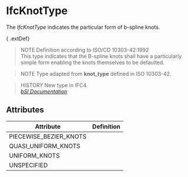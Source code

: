 IfcKnotType
===========
The _IfcKnotType_ indicates the particular form of b-spline knots.  
  
{ .extDef}  
> NOTE  Definition according to ISO/CD 10303-42:1992  
> This type indicates that the B-spline knots shall have a particularly simple
> form enabling the knots themselves to be defaulted.  
  
> NOTE  Type adapted from **knot_type** defined in ISO 10303-42.  
  
> HISTORY  New type in IFC4.  
[ _bSI
Documentation_](https://standards.buildingsmart.org/IFC/DEV/IFC4_2/FINAL/HTML/schema/ifcgeometryresource/lexical/ifcknottype.htm)


Attributes
----------
| Attribute              | Definition   |
|------------------------|--------------|
| PIECEWISE_BEZIER_KNOTS |              |
| QUASI_UNIFORM_KNOTS    |              |
| UNIFORM_KNOTS          |              |
| UNSPECIFIED            |              |
